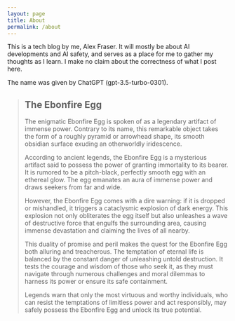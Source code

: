 ```yaml
---
layout: page
title: About
permalink: /about
---
```


This is a tech blog by me, Alex Fraser. It will mostly be about AI developments and AI safety, and serves as a place for me to gather my thoughts as I learn. I make no claim about the correctness of what I post here.

The name was given by ChatGPT (gpt-3.5-turbo-0301).

> ## The Ebonfire Egg
> The enigmatic Ebonfire Egg is spoken of as a legendary artifact of immense power. Contrary to its name, this remarkable object takes the form of a roughly pyramid or arrowhead shape, its smooth obsidian surface exuding an otherworldly iridescence.
>
> According to ancient legends, the Ebonfire Egg is a mysterious artifact said to possess the power of granting immortality to its bearer. It is rumored to be a pitch-black, perfectly smooth egg with an ethereal glow. The egg emanates an aura of immense power and draws seekers from far and wide.
>
> However, the Ebonfire Egg comes with a dire warning: if it is dropped or mishandled, it triggers a cataclysmic explosion of dark energy. This explosion not only obliterates the egg itself but also unleashes a wave of destructive force that engulfs the surrounding area, causing immense devastation and claiming the lives of all nearby.
>
> This duality of promise and peril makes the quest for the Ebonfire Egg both alluring and treacherous. The temptation of eternal life is balanced by the constant danger of unleashing untold destruction. It tests the courage and wisdom of those who seek it, as they must navigate through numerous challenges and moral dilemmas to harness its power or ensure its safe containment.
>
> Legends warn that only the most virtuous and worthy individuals, who can resist the temptations of limitless power and act responsibly, may safely possess the Ebonfire Egg and unlock its true potential.

